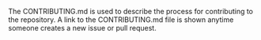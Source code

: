 The CONTRIBUTING.md is used to describe the process for contributing to the repository. A link to the CONTRIBUTING.md file is shown anytime someone creates a new issue or pull request.
